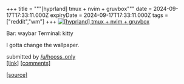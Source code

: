 +++
title = """[hyprland] tmux + nvim + gruvbox"""
date = 2024-09-17T17:33:11.000Z
expiryDate = 2024-09-17T17:33:11.000Z
tags = ["reddit","wm"]
+++
[![[hyprland] tmux + nvim + gruvbox](https://b.thumbs.redditmedia.com/SPoeyRkwe5UKQjb66uFo-y4dEhugQhZK8YKdegTXfUk.jpg "[hyprland] tmux + nvim + gruvbox")](https://www.reddit.com/r/unixporn/comments/1fj5ee9/hyprland_tmux_nvim_gruvbox/)

Bar: waybar Terminal: kitty

I gotta change the wallpaper.

submitted by [/u/hooss\_only](https://www.reddit.com/user/hooss_only)  
[\[link\]](https://www.reddit.com/gallery/1fj5ee9) [\[comments\]](https://www.reddit.com/r/unixporn/comments/1fj5ee9/hyprland_tmux_nvim_gruvbox/)

[[source]](https://www.reddit.com/r/unixporn/comments/1fj5ee9/hyprland_tmux_nvim_gruvbox/)
